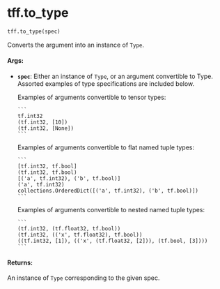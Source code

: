 <div itemscope itemtype="http://developers.google.com/ReferenceObject">
<meta itemprop="name" content="tff.to_type" />
<meta itemprop="path" content="Stable" />
</div>

# tff.to_type

``` python
tff.to_type(spec)
```

Converts the argument into an instance of `Type`.

#### Args:

* <b>`spec`</b>: Either an instance of `Type`, or an argument convertible to Type.
    Assorted examples of type specifications are included below.

    Examples of arguments convertible to tensor types:

      ```
      tf.int32
      (tf.int32, [10])
      (tf.int32, [None])
      ```

    Examples of arguments convertible to flat named tuple types:

      ```
      [tf.int32, tf.bool]
      (tf.int32, tf.bool)
      [('a', tf.int32), ('b', tf.bool)]
      ('a', tf.int32)
      collections.OrderedDict([('a', tf.int32), ('b', tf.bool)])
      ```

    Examples of arguments convertible to nested named tuple types:

      ```
      (tf.int32, (tf.float32, tf.bool))
      (tf.int32, (('x', tf.float32), tf.bool))
      ((tf.int32, [1]), (('x', (tf.float32, [2])), (tf.bool, [3])))
      ```


#### Returns:

An instance of `Type` corresponding to the given spec.